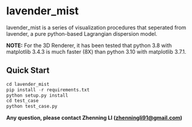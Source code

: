 # lavender_mist 

lavender_mist is a series of visualization procedures that seperated from lavender, a pure python-based Lagrangian dispersion model.

**NOTE:** For the 3D Renderer, it has been tested that python 3.8 with matplotlib 3.4.3 is much faster (8X) than python 3.10 with matplotlib 3.7.1.

## Quick Start
``` python
cd lavender_mist
pip install -r requirements.txt
python setup.py install
cd test_case
python test_case.py
```



**Any question, please contact Zhenning LI (zhenningli91@gmail.com)**

